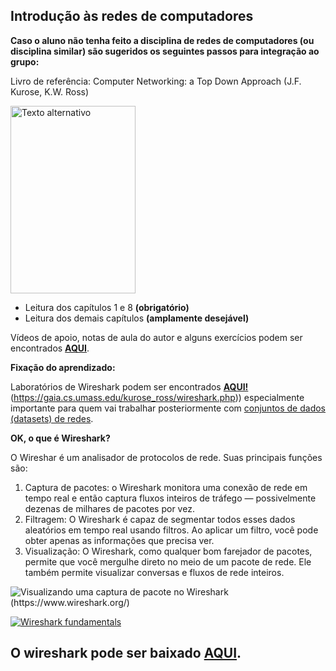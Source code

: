 
## Introdução às redes de computadores

**Caso o aluno não tenha feito a disciplina de redes de computadores (ou disciplina similar) são sugeridos os seguintes passos para integração ao grupo:**

 Livro de referência: Computer Networking: a Top Down Approach (J.F. Kurose, K.W. Ross)



<img src="https://github.com/fernandonakayama/guia_iniciacao_cientifica/blob/main/redes/computer_networks.jpg" alt="Texto alternativo" width="200" height="300">

 - Leitura dos capítulos 1 e 8 **(obrigatório)**
 - Leitura dos demais capítulos **(amplamente desejável)**
 
 Vídeos de apoio, notas de aula do autor e alguns exercícios podem ser encontrados [**AQUI**](https://gaia.cs.umass.edu/kurose_ross/online_lectures.htm).
    
**Fixação do aprendizado:**

Laboratórios de Wireshark podem ser encontrados **[AQUI!](https://gaia.cs.umass.edu/kurose_ross/wireshark.php)** (https://gaia.cs.umass.edu/kurose_ross/wireshark.php)) especialmente importante para quem vai trabalhar posteriormente com [conjuntos de dados (datasets) de redes](https://github.com/fernandonakayama/guia_iniciacao_cientifica/tree/main/trafego_rede).

**OK, o que é Wireshark?**

O Wireshar é um analisador de protocolos de rede. Suas principais funções são:

 1. Captura de pacotes: o Wireshark monitora uma conexão de rede em tempo real e então captura fluxos inteiros de tráfego — possivelmente dezenas de milhares de pacotes por vez. 
 2. Filtragem: O Wireshark é capaz de segmentar todos esses dados aleatórios em tempo real usando filtros. Ao aplicar um filtro, você pode obter apenas as informações que precisa ver. 
 3. Visualização: O Wireshark, como qualquer bom farejador de pacotes, permite que você mergulhe direto
    no meio de um pacote de rede. Ele também permite visualizar conversas e fluxos de rede inteiros.
    
![Visualizando uma captura de pacote no Wireshark (https://www.wireshark.org/)](https://github.com/fernandonakayama/guia_iniciacao_cientifica/blob/main/redes/packet-capture-in-wireshark.jpg)




[![Wireshark fundamentals](https://github.com/fernandonakayama/guia_iniciacao_cientifica/blob/main/redes/wireshark_video.jpg)](https://youtu.be/OU-A2EmVrKQ?si=hR9WdTLUBgNPpQrR "Wireshark fundamentals")

## **O wireshark pode ser baixado [AQUI](https://www.wireshark.org/download.html).**
